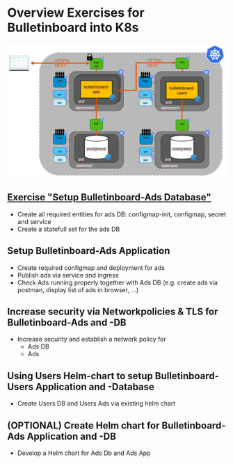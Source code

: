 # Overview Exercises for Bulletinboard into K8s

<img src="images/k8s-bulletinboard-target-picture-detail-3.png" width="800" />

## [Exercise "Setup Bulletinboard-Ads Database"](/exercise_01_ads_db.md)
- Create all required entities for ads DB: configmap-init, configmap, secret and service
- Create a statefull set for the ads DB


## Setup Bulletinboard-Ads Application
- Create required configmap and deployment for ads
- Publish ads via service and ingress
- Check Ads running properly together with Ads DB (e.g. create ads via postman, display list of ads in browser, ...)

## Increase security via Networkpolicies & TLS for Bulletinboard-Ads and -DB
- Increase security and establish a network policy for
  - Ads DB
  - Ads

## Using Users Helm-chart to setup Bulletinboard-Users Application and -Database
- Create Users DB and Users Ads via existing helm chart


## (OPTIONAL) Create Helm chart for Bulletinboard-Ads Application and -DB
- Develop a Helm chart for Ads Db and Ads App


